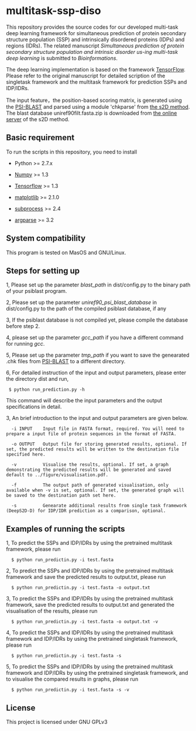 # multitask-ssp-diso

This repository provides the source codes for our developed multi-task deep learning framework for simultaneous prediction of protein secondary structure population (SSP) and intrinsically disordered proteins (IDPs) and regions (IDRs). The related manuscript *Simultaneous prediction of protein secondary structure population and intrinsic disorder us-ing multi-task deep learning* is submitted to *Bioinformations*. 

The deep learning implementation is based on the framework [TensorFlow](https://www.tensorflow.org/install/). Please refer to the original manuscript for detailed scription of the singletask framework and the multitask framework for prediction SSPs and IDP/IDRs. 

The input feature，the position-based scoring matrix, is generated using the [PSI-BLAST](https://blast.ncbi.nlm.nih.gov/Blast.cgi?CMD=Web&PAGE=Proteins&PROGRAM=blastp&RUN_PSIBLAST=on) and parsed using a module 'chkparse' from [the s2D method](http://www-mvsoftware.ch.cam.ac.uk/index.php/s2D). The blast database uniref90filt.fasta.zip is downloaded from [the online server](http://www-mvsoftware.ch.cam.ac.uk/index.php/s2D) of the s2D method. 

## Basic requirement

To run the scripts in this repository, you need to install 

* Python >= 2.7.x

* [Numpy](http://www.numpy.org) >= 1.3

* [Tensorflow](https://www.tensorflow.org/install/) >= 1.3

* [matplotlib](https://matplotlib.org) >= 2.1.0

* [subprocess](https://docs.python.org/2/library/subprocess.html) >= 2.4

* [argparse](https://docs.python.org/3/library/argparse.html) >= 3.2

## System compatibility

This program is tested on MasOS and GNU/Linux. 

## Steps for setting up 

1, Please set up the parameter *blast_path* in dist/config.py to the binary path of your psiblast program. 

2, Please set up the parameter *uniref90_psi_blast_database* in dist/config.py to the path of the compiled psiblast database, if any

3, If the psiblast database is not compiled yet, please compile the database before step 2. 

4, please set up the parameter *gcc_path* if you have a different command for running *gcc*. 

5, Please set up the parameter *tmp_path* if you want to save the genearated .chk files from [PSI-BLAST](https://blast.ncbi.nlm.nih.gov/Blast.cgi?CMD=Web&PAGE=Proteins&PROGRAM=blastp&RUN_PSIBLAST=on) to a different directory. 

6, For detailed instruction of the input and output parameters, please enter the directory dist and run,  

```
 $ python run_prediction.py -h
```
This command will describe the input parameters and the output specifications in detail. 

3, An brief introduction to the input and output parameters are given below. 

```
  -i INPUT    Input file in FASTA format, required. You will need to prepare a input file of protein sequences in the format of FASTA.

  -o OUTPUT   Output file for storing generated results, optional. If set, the predicted results will be written to the destination file specified here. 

  -v          Visualise the results, optional. If set, a graph demonstrating the predicted results will be generated and saved default to ../figure/visualisation.pdf. 

  -f          The output path of generated visualisation, only available when -v is set, optional. If set, the generated graph will be saved to the destination path set here. 

  -s          Genearate additional results from single task framework (DeepS2D-D) for IDP/IDR prediction as a comparison, optional. 
```


## Examples of running the scripts

1, To predict the SSPs and IDP/IDRs by using the pretrained multitask framework, please run
```
  $ python run_predictin.py -i test.fasta
```

2, To predict the SSPs and IDP/IDRs by using the pretrained multitask framework and save the predicted results to output.txt, please run
```
  $ python run_predictin.py -i test.fasta -o output.txt
```

3, To predict the SSPs and IDP/IDRs by using the pretrained multitask framework, save the predicted results to output.txt and generated the visualisation of the results, please run
```
  $ python run_predictin.py -i test.fasta -o output.txt -v
```

4, To predict the SSPs and IDP/IDRs by using the pretrained multitask framework and IDP/IDRs by using the pretrained singletask framework, please run
```
  $ python run_predictin.py -i test.fasta -s
```

5, To predict the SSPs and IDP/IDRs by using the pretrained multitask framework and IDP/IDRs by using the pretrained singletask framework, and to visualise the compared results in graphs, please run
```
  $ python run_predictin.py -i test.fasta -s -v
```

## License
This project is licensed under GNU GPLv3
